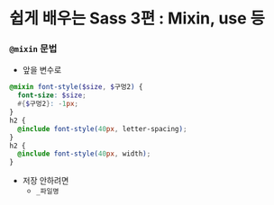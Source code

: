 # 쉽게 배우는 Sass 3편 : Mixin, use 등

### `@mixin` 문법

- 앞을 변수로

```scss
@mixin font-style($size, $구멍2) {
  font-size: $size;
  #{$구멍2}: -1px;
}
h2 {
  @include font-style(40px, letter-spacing);
}
h2 {
  @include font-style(40px, width);
}
```

- 저장 안하려면
  - `_파일명`
